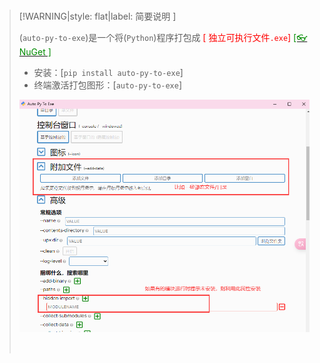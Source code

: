 <br/>

>[!WARNING|style: flat|label: 简要说明 ]
>
>(`auto-py-to-exe`)是一个将(`Python`)程序打包成 <span style='color:red'>[ 独立可执行文件`.exe`] </span>[<span style='color:#008B00'>[👓 NuGet ]</span>](https://github.com/brentvollebregt/auto-py-to-exe/blob/master/README-Chinese.md ':target=_blank')
>
>- 安装：[`pip install auto-py-to-exe`]
>- 终端激活打包图形：[`auto-py-to-exe`]
>
>![image-20240927101446571](wwwroot\DocImage\image-20240927101446571.png ':size=500')
>
>
>
><br/>
